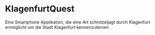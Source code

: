 # KlagenfurtQuest
Eine Smartphone Applikation, die eine Art schnitzeljagt durch Klagenfurt ermöglicht um die Stadt Klagenfurt kennenzulernen
